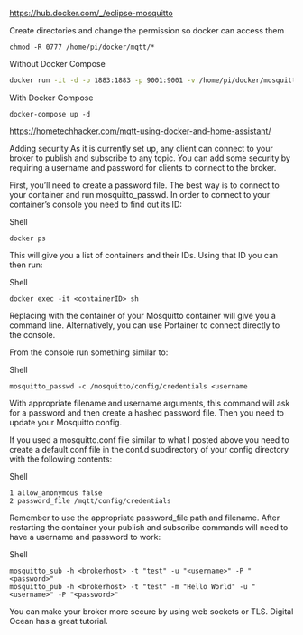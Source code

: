 https://hub.docker.com/_/eclipse-mosquitto

Create directories and change the permission so docker can access them
```
chmod -R 0777 /home/pi/docker/mqtt/*
```

Without Docker Compose
```bash
docker run -it -d -p 1883:1883 -p 9001:9001 -v /home/pi/docker/mosquitto/:/mosquitto/ eclipse-mosquitto
```

With Docker Compose
```
docker-compose up -d
```


https://hometechhacker.com/mqtt-using-docker-and-home-assistant/

Adding security
As it is currently set up, any client can connect to your broker to publish and subscribe to any topic. You can add some security by requiring a username and password for clients to connect to the broker.

First, you’ll need to create a password file. The best way is to connect to your container and run mosquitto_passwd. In order to connect to your container’s console you need to find out its ID:

Shell
```
docker ps
```
This will give you a list of containers and their IDs. Using that ID you can then run:

Shell
```
docker exec -it <containerID> sh
```
Replacing <containerID> with the container of your Mosquitto container will give you a command line. Alternatively, you can use Portainer to connect directly to the console.

From the console run something similar to:

Shell
```
mosquitto_passwd -c /mosquitto/config/credentials <username
```
With appropriate filename and username arguments, this command will ask for a password and then create a hashed password file. Then you need to update your Mosquitto config.

If you used a mosquitto.conf file similar to what I posted above you need to create a default.conf file in the conf.d subdirectory of your config directory with the following contents:

Shell
```
1 allow_anonymous false
2 password_file /mqtt/config/credentials
```
Remember to use the appropriate password_file path and filename. After restarting the container your publish and subscribe commands will need to have a username and password to work:

Shell
```
mosquitto_sub -h <brokerhost> -t "test" -u "<username>" -P "<password>"
mosquitto_pub -h <brokerhost> -t "test" -m "Hello World" -u "<username>" -P "<password>"
```
You can make your broker more secure by using web sockets or TLS. Digital Ocean has a great tutorial.

